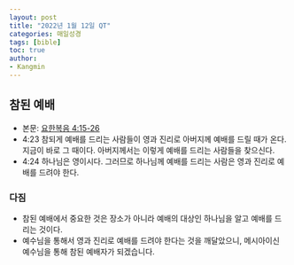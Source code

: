 ```yaml
---
layout: post
title: "2022년 1월 12일 QT"
categories: 매일성경
tags: [bible]
toc: true
author:
- Kangmin
---
```


## 참된 예배
- 본문: [요한복음 4:15-26](https://www.bskorea.or.kr/bible/korbibReadpage.php?version=SAENEW&book=jhn&chap=4&sec=16&cVersion=&fontSize=15px&fontWeight=normal#focus)
- 4:23 참되게 예배를 드리는 사람들이 영과 진리로 아버지께 예배를 드릴 때가 온다. 지금이 바로 그 때이다. 아버지께서는 이렇게 예배를 드리는 사람들을 찾으신다.
- 4:24 하나님은 영이시다. 그러므로 하나님께 예배를 드리는 사람은 영과 진리로 예배를 드려야 한다. 

### 다짐
- 참된 예배에서 중요한 것은 장소가 아니라 예배의 대상인 하나님을 알고 예배를 드리는 것이다.
- 예수님을 통해서 영과 진리로 예배를 드려야 한다는 것을 깨달았으니, 메시아이신 예수님을 통해 참된 예배자가 되겠습니다.
